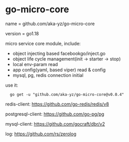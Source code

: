 # go-micro-core

name = github.com/aka-yz/go-micro-core

version = go1.18

micro service core module, include:
- object injecting based facebookgo/inject.go
- object life cycle management(init -> starter -> stop)
- local env-param read
- app config(yaml, based viper) read & config
- mysql, pg, redis connection initial


use it:

````
  go get -u "github.com/aka-yz/go-micro-core@v0.0.4"
````


redis-client: https://github.com/go-redis/redis/v8

postgresql-client: https://github.com/go-pg/pg

mysql-client: https://github.com/gocraft/dbr/v2

log: https://github.com/rs/zerolog
